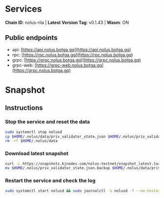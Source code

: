 # Services

**Chain ID**: nolus-rila | **Latest Version Tag**: v0.1.43 | **Wasm**: ON


## Public endpoints

* api: [https://api.nolus.botga.gq](https://api.nolus.botga.gq)
* rpc: [https://rpc.nolus.botga.gq](https://rpc.nolus.botga.gq)
* grpc: [https://grpc.nolus.botga.gq](https://grpc.nolus.botga.gq)
* grpc-web: [https://grpc-web.nolus.botga.gq](https://grpc.nolus.botga.gq)

# Snapshot

## Instructions

### Stop the service and reset the data

```bash
sudo systemctl stop nolusd
cp $HOME/.nolus/data/priv_validator_state.json $HOME/.nolus/priv_validator_state.json.backup
rm -rf $HOME/.nolus/data
```

### Download latest snapshot

```bash
curl -L https://snapshots.kjnodes.com/nolus-testnet/snapshot_latest.tar.lz4 | tar -Ilz4 -xf - -C $HOME/.nolus
mv $HOME/.nolus/priv_validator_state.json.backup $HOME/.nolus/data/priv_validator_state.json
```

### Restart the service and check the log

```bash
sudo systemctl start nolusd && sudo journalctl -u nolusd -f --no-hostname -o cat
```
